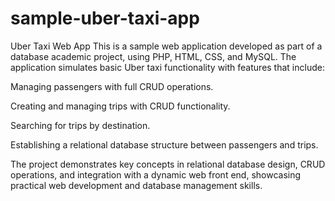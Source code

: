 # sample-uber-taxi-app
Uber Taxi Web App
This is a sample web application developed as part of a database academic project, using PHP, HTML, CSS, and MySQL. 
The application simulates basic Uber taxi functionality with features that include:

Managing passengers with full CRUD operations.

Creating and managing trips with CRUD functionality.

Searching for trips by destination.

Establishing a relational database structure between passengers and trips.


The project demonstrates key concepts in relational database design, CRUD operations, and integration with a dynamic web front end, showcasing practical web development and database management skills.
